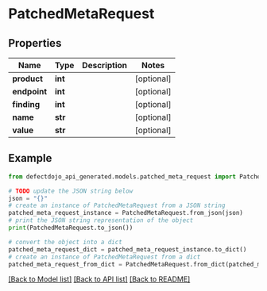# PatchedMetaRequest


## Properties

Name | Type | Description | Notes
------------ | ------------- | ------------- | -------------
**product** | **int** |  | [optional] 
**endpoint** | **int** |  | [optional] 
**finding** | **int** |  | [optional] 
**name** | **str** |  | [optional] 
**value** | **str** |  | [optional] 

## Example

```python
from defectdojo_api_generated.models.patched_meta_request import PatchedMetaRequest

# TODO update the JSON string below
json = "{}"
# create an instance of PatchedMetaRequest from a JSON string
patched_meta_request_instance = PatchedMetaRequest.from_json(json)
# print the JSON string representation of the object
print(PatchedMetaRequest.to_json())

# convert the object into a dict
patched_meta_request_dict = patched_meta_request_instance.to_dict()
# create an instance of PatchedMetaRequest from a dict
patched_meta_request_from_dict = PatchedMetaRequest.from_dict(patched_meta_request_dict)
```
[[Back to Model list]](../README.md#documentation-for-models) [[Back to API list]](../README.md#documentation-for-api-endpoints) [[Back to README]](../README.md)


